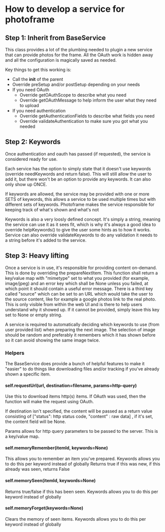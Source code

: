 # How to develop a service for photoframe

## Step 1: Inherit from BaseService

This class provides a lot of the plumbing needed to plugin a new service that can provide photos for the frame.
All the OAuth work is hidden away and all the configuration is magically saved as needed.

Key things to get this working is:
- Call the __init__ of the parent
- Override preSetup and/or postSetup depending on your needs
- If you need OAuth
  - Override getOAuthScope to describe what you need
  - Override getOAuthMessage to help inform the user what they need to upload
- If you need authentication
  - Override getAuthenticationFields to describe what fields you need
  - Override validateAuthentication to make sure you got what you needed

## Step 2: Keywords

Once authentication and oauth has passed (if requested), the service is considered ready for use.

Each service has the option to simply state that it doesn't use keywords (override needKeywords and return false).
This will still allow the user to add it, but there won't be an option to provide any keywords. It can also only show up ONCE.

If keywords are allowed, the service may be provided with one or more SETS of keywords, this allows a service to be used multiple
times but with different sets of keywords. Photoframe makes the service responsible for keeping track of what's shown and what's not

Keywords is also a very loosly defined concept. It's simply a string, meaning the service can use it as it sees fit, which is why
it's always a good idea to override helpKeywords() to give the user some hints as to how it works. Service can also override
validateKeywords to do any validation it needs to a string before it's added to the service.

## Step 3: Heavy lifting

Once a service is in use, it's responsible for providing content on-demand. This is done by overriding the prepareNextItem.
This function shall return a key/value map with "mimetype" set to what you provided (for example, image/jpeg)
and an error key which shall be None unless you failed, at which point it should contain a useful error message.
There is a third key called "source" which can be set to an URL which would take the user to the source content, like for example
a google photos link to the real photo. This is only visible from within the web UI and is there to help users understand why
it showed up. If it cannot be provided, simply leave this key set to None or empty string.

A service is required to automatically deciding which keywords to use (from user provided list) when preparing the next image.
The selection of image should be random and preferably it remembers which it has shown before so it can avoid showing the same
image twice.

### Helpers

The BaseService does provide a bunch of helpful features to make it "easier" to do things like downloading files and/or
tracking if you've already shown a specific item.

#### self.requestUrl(url, destination=filename, params=http-query)

Use this to download items http(s) items. If OAuth was used, then the function will make the request using OAuth.

If destination isn't specified, the content will be passed as a return value consisting of ["status": http status code, "content" : raw data]
, if it's set, the content field will be None.

Params allows for http query parameters to be passed to the server. This is a key/value map.

#### self.memoryRemember(itemId, keywords=None)

This allows you to remember an item you've prepared. Keywords allows you to do this per keyword instead of globally
Returns true if this was new, if this already was seen, returns False

#### self.memorySeen(itemId, keywords=None)

Returns true/false if this has been seen. Keywords allows you to do this per keyword instead of globally

#### self.memoryForget(keywords=None)

Clears the memory of seen items. Keywords allows you to do this per keyword instead of globally

